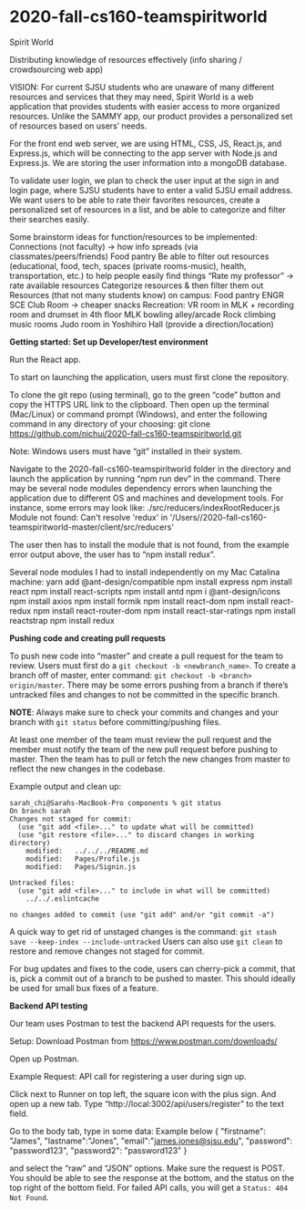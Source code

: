 # 2020-fall-cs160-teamspiritworld

Spirit World

Distributing knowledge of resources effectively (info sharing / crowdsourcing web app)

VISION: For current SJSU students who are unaware of many different resources and services that they may need, 
Spirit World is a web application that provides students with easier access to more organized resources. 
Unlike the SAMMY app, our product provides a personalized set of resources based on users’ needs.

For the front end web server, we are using HTML, CSS, JS, React.js, and Express.js, which will be connecting to the app server
with Node.js and Express.js. We are storing the user information into a mongoDB database. 

To validate user login, we plan to check the user input at the sign in and login page, where SJSU students have
to enter a valid SJSU email address. We want users to be able to rate their favorites resources, create a personalized set of resources in a list, and be able
to categorize and filter their searches easily. 

Some brainstorm ideas for function/resources to be implemented:
  Connections (not faculty) → how info spreads (via classmates/peers/friends)
  Food pantry
  Be able to filter out resources (educational, food, tech, spaces (private rooms-music), health, transportation, etc.) to help people easily find things
  “Rate my professor” → rate available resources 
  Categorize resources & then filter them out
  Resources (that not many students know) on campus:
    Food pantry
    ENGR SCE Club Room → cheaper snacks 
  Recreation:
    VR room in MLK + recording room and drumset in 4th floor MLK
    bowling alley/arcade
    Rock climbing
    music rooms
    Judo room in Yoshihiro Hall (provide a direction/location) 


**Getting started: Set up Developer/test environment**

Run the React app. 

To start on launching the application, users must first clone the repository. 

To clone the git repo (using terminal), go to the green “code” button and copy the HTTPS URL link to the clipboard. Then open up the terminal (Mac/Linux) or command prompt (Windows), and enter the following command in any directory of your choosing:
git clone https://github.com/nichui/2020-fall-cs160-teamspiritworld.git

Note: Windows users must have “git” installed in their system. 

Navigate to the 2020-fall-cs160-teamspiritworld folder in the directory and launch the application by running “npm run dev” in the command. There may be several node modules dependency errors when launching the application due to different OS and machines and development tools. For instance, some errors may look like: 
 ./src/reducers/indexRootReducer.js
Module not found: Can't resolve 'redux' in '/Users/<path>/2020-fall-cs160-teamspiritworld-master/client/src/reducers'

The user then has to install the module that is not found, from the example error output above, the user has to “npm install redux”. 

Several node modules I had to install independently on my Mac Catalina machine:
yarn add @ant-design/compatible
npm install express
npm install react
npm install react-scripts
npm install antd
npm i @ant-design/icons
npm install axios
npm install formik
npm install react-dom
npm install react-redux
npm install react-router-dom
npm install react-star-ratings
npm install reactstrap
npm install redux

**Pushing code and creating pull requests**

To push new code into “master” and create a pull request for the team to review. Users must first do a `git checkout -b <newbranch_name>`. To create a branch off of master, enter command: `git checkout -b <branch> origin/master`. There may be some errors pushing from a branch if there’s untracked files and changes to not be committed in the specific branch. 

**NOTE**: Always make sure to check your commits and changes and your branch with `git status` before committing/pushing files. 

At least one member of the team must review the pull request and the member must notify the team of the new pull request before pushing to master. Then the team has to pull or fetch the new changes from master to reflect the new changes in the codebase. 

Example output and clean up:
```
sarah_chi@Sarahs-MacBook-Pro components % git status
On branch sarah
Changes not staged for commit:
  (use "git add <file>..." to update what will be committed)
  (use "git restore <file>..." to discard changes in working directory)
	modified:   ../../../README.md
	modified:   Pages/Profile.js
	modified:   Pages/Signin.js

Untracked files:
  (use "git add <file>..." to include in what will be committed)
	../../.eslintcache

no changes added to commit (use "git add" and/or "git commit -a")
```

A quick way to get rid of unstaged changes is the command: `git stash save --keep-index --include-untracked`
Users can also use `git clean` to restore and remove changes not staged for commit. 

For bug updates and fixes to the code, users can cherry-pick a commit, that is, pick a commit out of a branch to be pushed to master. This should ideally be used for small bux fixes of a feature. 

**Backend API testing** 

Our team uses Postman to test the backend API requests for the users.

Setup: Download Postman from https://www.postman.com/downloads/

Open up Postman. 

Example Request: API call for registering a user during sign up.

Click next to Runner on top left, the square icon with the plus sign. And open up a new tab. Type “http://local:3002/api/users/register” to the text field.

Go to the body tab, type in some data: Example below
{
     "firstname": "James",
      "lastname":"Jones",
      "email":"james.jones@sjsu.edu",
     "password": "password123",
     "password2": "password123" 
}

and select the “raw” and “JSON” options.
Make sure the request is POST. You should be able to see the response at the bottom, and the status on the top right of the bottom field. For failed API calls, you will get a `Status: 404 Not Found`.

